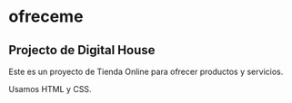 # ofreceme
Projecto de Digital House
-------------------------

Este es un proyecto de Tienda Online para ofrecer productos y servicios.

Usamos HTML y CSS.
